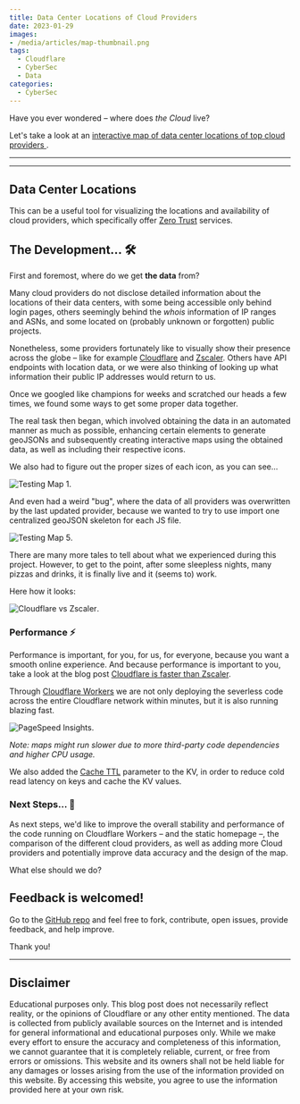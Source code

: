 ```yaml
---
title: Data Center Locations of Cloud Providers
date: 2023-01-29
images: 
- /media/articles/map-thumbnail.png
tags:
  - Cloudflare
  - CyberSec
  - Data
categories:
  - CyberSec
---
```


Have you ever wondered – where does _the Cloud_ live?

Let's take a look at an [interactive map of data center locations of top cloud providers
](https://map.cf-testing.com/).

* * *
* * *

## Data Center Locations

This can be a useful tool for visualizing the locations and availability of cloud providers, which specifically offer [Zero Trust](https://www.cloudflare.com/learning/security/glossary/what-is-zero-trust/) services.

## The Development... 🛠️

First and foremost, where do we get **the data** from?

Many cloud providers do not disclose detailed information about the locations of their data centers, with some being accessible only behind login pages, others seemingly behind the _whois_ information of IP ranges and ASNs, and some located on (probably unknown or forgotten) public projects.

Nonetheless, some providers fortunately like to visually show their presence across the globe – like for example [Cloudflare](https://www.cloudflare.com/network/) and [Zscaler](https://trust.zscaler.com/zscaler.net/data-center-map). Others have API endpoints with location data, or we were also thinking of looking up what information their public IP addresses would return to us.

Once we googled like champions for weeks and scratched our heads a few times, we found some ways to get some proper data together.

The real task then began, which involved obtaining the data in an automated manner as much as possible, enhancing certain elements to generate geoJSONs and subsequently creating interactive maps using the obtained data, as well as including their respective icons.

We also had to figure out the proper sizes of each icon, as you can see...

![Testing Map 1](/media/articles/map-test-1.png).

And even had a weird "bug", where the data of all providers was overwritten by the last updated provider, because we wanted to try to use import one centralized geoJSON skeleton for each JS file.

![Testing Map 5](/media/articles/map-test-5.png).

There are many more tales to tell about what we experienced during this project. However, to get to the point, after some sleepless nights, many pizzas and drinks, it is finally live and it (seems to) work.

Here how it looks:

![Cloudflare vs Zscaler](/media/articles/cloudflare-vs-zscaler.png).

### Performance ⚡️

Performance is important, for you, for us, for everyone, because you want a smooth online experience. And because performance is important to you, take a look at the blog post [Cloudflare is faster than Zscaler](https://blog.cloudflare.com/network-performance-update-cio-edition/).

Through [Cloudflare Workers](https://workers.cloudflare.com/) we are not only deploying the severless code across the entire Cloudflare network within minutes, but it is also running blazing fast. 

![PageSpeed Insights](/media/articles/pagespeed-insights.png).

_Note: maps might run slower due to more third-party code dependencies and higher CPU usage._

We also added the [Cache TTL](https://developers.cloudflare.com/workers/runtime-apis/kv/#cache-ttl) parameter to the KV, in order to reduce cold read latency on keys and cache the KV values.

### Next Steps... 🚀

As next steps, we'd like to improve the overall stability and performance of the code running on Cloudflare Workers – and the static homepage –, the comparison of the different cloud providers, as well as adding more Cloud providers and potentially improve data accuracy and the design of the map.

What else should we do?

## Feedback is welcomed!

Go to the [GitHub repo](https://github.com/DavidJKTofan/interactive-map) and feel free to fork, contribute, open issues, provide feedback, and help improve.

Thank you!

* * *

## Disclaimer

Educational purposes only. This blog post does not necessarily reflect reality, or the opinions of Cloudflare or any other entity mentioned. The data is collected from publicly available sources on the Internet and is intended for general informational and educational purposes only. While we make every effort to ensure the accuracy and completeness of this information, we cannot guarantee that it is completely reliable, current, or free from errors or omissions. This website and its owners shall not be held liable for any damages or losses arising from the use of the information provided on this website. By accessing this website, you agree to use the information provided here at your own risk.
